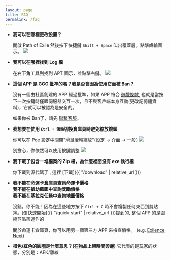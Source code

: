 ```yaml
---
layout: page
title: FAQ
permalink: /faq
---
```


- **我可以在哪裡更改設置？**

  開啟 Path of Exile 然後按下快捷鍵 `Shift + Space` 叫出覆蓋層，點擊齒輪圖示。
  ![](https://i.imgur.com/81L9Cp0.png)

- **我可以在哪裡找到 Log 檔**

  在右下角工具列找到 APT 圖示，並點擊右鍵。
  ![](https://i.imgur.com/zhi2iBH.png)

- **這個 APP 是 GGG 批準的嗎？我是否會因為使用它而被 Ban？**

  沒有一個由社區創建的 APP 經過批準，如果 APP 符合 [遊戲條款](https://www.pathofexile.com/legal/terms-of-use-and-privacy-policy), 也就是當按下一次按鍵時僅跟伺服器交互一次，且不與客戶端本身互動(更改記憶體資料)，它就可以被認為是安全的。

  如果你被 Ban了，請先 [聯繫客服](https://www.pathofexile.com/support)。


- **我想要在使用 `Ctrl + 滾輪`切換倉庫頁時避免縮放鏡頭**

  你可以在 Poe 設定中關閉"滑鼠滾輪縮放"(設定 -> 介面 -> 一般)
  ![](https://i.imgur.com/bfypiPW.png)

  別擔心，你依然可以使用按鍵調整
  ![](https://i.imgur.com/ZHkIN1z.png)



- **我下載了包含一堆檔案的 Zip 檔，為什麼裡面沒有 exe 執行檔**

  你下載到源代碼了 , 這裡 [下載]({{ "/download" | relative_url }})

- **我不能在命運卡倉庫頁查詢命運卡價格**\
  **我不能在搶劫藍圖中查詢獎勵價格**\
  **我不能在基拉克任務中查詢地圖價格**

  沒錯，你不能！因為在這些地方按下 `Ctrl + C` 時不會複製任何東西到剪貼簿。如[快速開始]({{ "/quick-start" | relative_url }})提到的, 整個 APP 的是圍繞剪貼簿運作的
  

  關於命運卡倉庫頁，你可以用另一個第三方 APP 來檢查價格。
  (e.g. [Exilence Next](https://github.com/viktorgullmark/exilence-next/#readme))

- **橙色/紅色的圓圈是什麼意思？(在物品上架時間旁邊)**
  它代表的是玩家的狀態，分別是：AFK/離線

